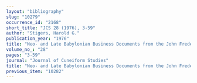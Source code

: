 ```yaml
---
layout: "bibliography"
slug: "10279"
occurrence_id: "2168"
short_title: "JCS 28 (1976), 3-59"
author: "Stigers, Harold G."
publication_year: "1976"
title: "Neo- and Late Babylonian Business Documents from the John Frederick Lewis Collection"
volume_no_: "28"
pages: "3-59"
journal: "Journal of Cuneiform Studies"
title: "Neo- and Late Babylonian Business Documents from the John Frederick Lewis Collection"
previous_item: "10282"
---
```

